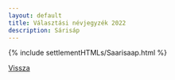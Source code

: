 ```yaml
---
layout: default
title: Választási névjegyzék 2022
description: Sárisáp
---
```


{% include settlementHTMLs/Saarisaap.html %}

[Vissza](./)